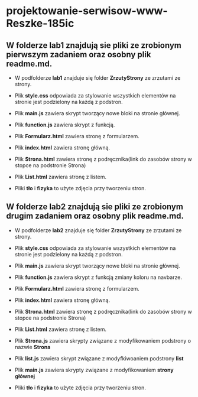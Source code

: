 # projektowanie-serwisow-www-Reszke-185ic

## W folderze **lab1** znajdują sie pliki ze zrobionym pierwszym zadaniem oraz osobny plik **readme.md**.

- W podfolderze **lab1** znajduje się folder **ZrzutyStrony** ze zrzutami ze strony.

- Plik **style.css** odpowiada za stylowanie wszystkich elementów na stronie jest podzielony na każdą z podstron.

- Plik **main.js** zawiera skrypt tworzący nowe bloki na stronie głównej.

- Plik **function.js** zawiera skrypt z funkcją.

- Plik **Formularz.html** zawiera stronę z formularzem.

- Plik **index.html** zawiera stronę główną.

- Plik **Strona.html** zawiera stronę z podręcznika(link do zasobów strony w stopce na podstronie Strona)

- Plik **List.html** zawiera stronę z listem.

- Pliki **tło** i **fizyka** to użyte zdjęcia przy tworzeniu stron.


## W folderze **lab2** znajdują sie pliki ze zrobionym drugim zadaniem oraz osobny plik **readme.md**.

- W podfolderze **lab2** znajduje się folder **ZrzutyStrony** ze zrzutami ze strony.

- Plik **style.css** odpowiada za stylowanie wszystkich elementów na stronie jest podzielony na każdą z podstron.

- Plik **main.js** zawiera skrypt tworzący nowe bloki na stronie głównej.

- Plik **function.js** zawiera skrypt z funkcją zmiany koloru na navbarze.

- Plik **Formularz.html** zawiera stronę z formularzem.

- Plik **index.html** zawiera stronę główną.

- Plik **Strona.html** zawiera stronę z podręcznika(link do zasobów strony w stopce na podstronie Strona)

- Plik **List.html** zawiera stronę z listem.

- Plik **Strona.js** zawiera skrypty związane z modyfikowaniem podstrony o nazwie **Strona**

- Plik **list.js** zawiera skrypt związane z modyfkiwoaniem podstrony **list**

- Plik **main.js** zawiera skrypty związane z modyfikowaniem **strony głównej**

- Pliki **tło** i **fizyka** to użyte zdjęcia przy tworzeniu stron.
